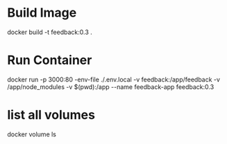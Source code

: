 # Build Image
docker build -t feedback:0.3 .

# Run Container
docker run 
  -p 3000:80                    <!-- externalPort *Your browser, postman* : ContainerPort *to your code* -->
  -env-file ./.env.local        <!--  uses a .ENV file for variables  -->
  -v feedback:/app/feedback     <!--  named volume  -->
  -v /app/node_modules          <!-- anonymous volune -->
  -v $(pwd):/app                <!-- bind mount volume -->
  --name feedback-app           <!-- give your container a name  -->
  feedback:0.3                  <!-- Image name:tag  -->


# list all volumes 
docker volume ls

